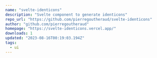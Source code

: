 ```yaml
---
name: "svelte-identicons"
description: "Svelte component to generate identicons"
repo_url: "https://github.com/pierregoutheraud/svelte-identicons"
author: "github.com/pierregoutheraud"
homepage: "https://svelte-identicons.vercel.app/"
downloads: 1
updated: "2023-08-16T00:19:03.194Z"
tags: 
  - ui
---
```

